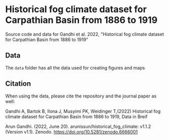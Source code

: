 # Historical fog climate dataset for Carpathian Basin from 1886 to 1919 

Source code and data for Gandhi et al. 2022, "Historical fog climate dataset for Carpathian Basin from 1886 to 1919"



## Data

The `data` folder has all the data used for creating figures and maps


## Citation

When using the data, please cite the repository and the journal paper as well:

Gandhi A, Bartok B, Ilona J, Musyimi PK, Weidinger T,(2022) Historical fog climate dataset for Carpathian Basin from 1886 to 1919, Data in Breif 

Arun Gandhi. (2022, June 20). arunissun/historical_fog_climate: v1.1.2 (Version v1.1). Zenodo. https://doi.org/10.5281/zenodo.6666001







